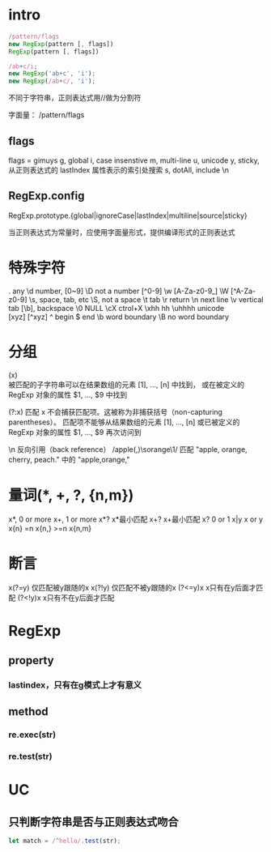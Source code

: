 
# intro

```js
/pattern/flags
new RegExp(pattern [, flags])
RegExp(pattern [, flags])
```

```js
/ab+c/i;
new RegExp('ab+c', 'i');
new RegExp(/ab+c/, 'i');
```

不同于字符串，正则表达式用//做为分割符

字面量：
/pattern/flags

## flags
flags = gimuys
g, global
i, case insenstive
m, multi-line
u, unicode
y, sticky, 从正则表达式的 lastIndex 属性表示的索引处搜索
s, dotAll, include \n

## RegExp.config

RegExp.prototype.{global|ignoreCase|lastIndex|multiline|source|sticky}

当正则表达式为常量时，应使用字面量形式，提供编译形式的正则表达式


# 特殊字符
. any
\d number, [0~9]
\D not a number [^0-9]
\w [A-Za-z0-9_]
\W [^A-Za-z0-9]
\s, space, tab, etc
\S, not a space
\t tab
\r return
\n next line
\v vertical tab
[\b], backspace
\0 NULL
\cX ctrol+X
\xhh hh
\uhhhh unicode
\
[xyz]
[^xyz]
^ begin
$ end
\b word boundary
\B no word boundary

# 分组

(x)  
被匹配的子字符串可以在结果数组的元素 [1], ..., [n] 中找到，
或在被定义的 RegExp 对象的属性 $1, ..., $9 中找到

(?:x) 
匹配 x 不会捕获匹配项。这被称为非捕获括号（non-capturing parentheses）。
匹配项不能够从结果数组的元素 [1], ..., [n] 
或已被定义的 RegExp 对象的属性 $1, ..., $9 再次访问到

\n 反向引用（back reference）
/apple(,)\sorange\1/ 匹配 "apple, orange, cherry, peach." 中的 "apple,orange,"


# 量词(*, +, ?, {n,m})
x*, 0 or more
x+, 1 or more
x*? x*最小匹配
x+? x+最小匹配
x?  0 or 1
x|y x or y
x{n} =n
x{n,} >=n
x{n,m} 

# 断言
x(?=y)  仅匹配被y跟随的x
x(?!y)  仅匹配不被y跟随的x
(?<=y)x x只有在y后面才匹配
(?<!y)x x只有不在y后面才匹配

# RegExp

## property

### lastindex，只有在g模式上才有意义

## method

### re.exec(str)

### re.test(str)

# UC

## 只判断字符串是否与正则表达式吻合
``` js
let match = /^hello/.test(str);
```